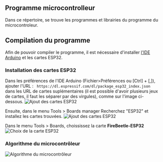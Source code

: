 ## Programme microcontrolleur ##
Dans ce répertoire, se trouve les programmes et librairies du programme du microcontroleur.

## Compilation du programme ##
Afin de pouvoir compiler le programme, il est nécessaire d'installer [l'IDE Arduino](https://www.arduino.cc/en/software) et les cartes ESP32.

### Installation des cartes ESP32 ###
Dans les préférences de l'IDE Arduino (Fichier>Préférences ou [Ctrl] + [,]), ajouter l'URL :
``` https://dl.espressif.com/dl/package_esp32_index.json``` dans les URL de cartes suplémentaires (il est possible d'avoir plusieurs jeux de cartes, il faut les séparer par des virgules), comme sur l'image ci-dessous.
![Ajout des cartes ESP32](./illustrations/Arduino_preferences.png)


Ensuite, dans le menu Tools > Boards manager Recherchez "ESP32" et installez les cartes trouvées.
![Ajout des cartes ESP32](./illustrations/Arduino_ESP32.png)


Dans le menu Tools > Boards, choississez la carte **FireBeetle-ESP32**
![Choix de la carte ESP32](./illustrations/Arduino_CardChoice.png)

### Algorithme du microcontrôleur ###
![Algorithme du microcontrôleur](./illustrations/Diagrams.png)
